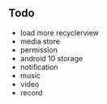 ## Todo
- load more recyclerview
- media store
- permission
- android 10 storage
- notification
- music
- video
- record